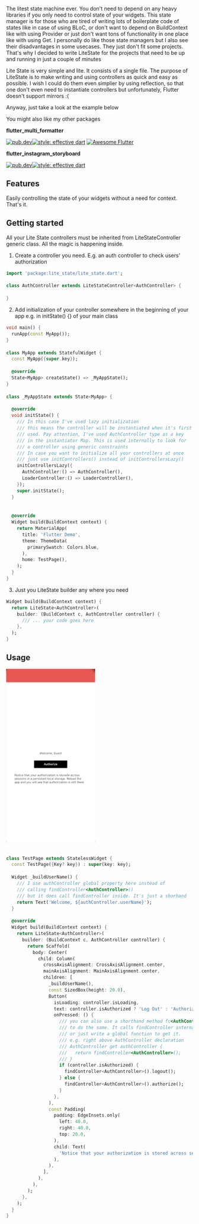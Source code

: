 The litest state machine ever. You don't need to depend on any heavy libraries 
if you only need to control state of your widgets. 
This state manager is for those who are tired of writing 
lots of boilerplate code of states like in case of using BLoC, 
or don't want to depend on BuildContext like with using Provider 
or just don't want tons of functionality in one place like with using Get. 
I personally do like those state managers but I also see their disadvantages in some usecases. They just don't fit some projects. That's why I decided to write LiteState for the projects that need to be up and running in just a couple of minutes

Lite State is very simple and lite. It consists of a single file. 
The purpose of LiteState is to make writing and using controllers as
quick and easy as possible. I wish I could do them even simplier 
by using reflection, so that one don't even need to instantiate controllers 
but unfortunately, Flutter doesn't support mirrors :(

Anyway, just take a look at the example below

You might also like my other packages

**flutter_multi_formatter**

<a href="https://pub.dev/packages/flutter_multi_formatter"><img src="https://img.shields.io/pub/v/flutter_multi_formatter?logo=dart" alt="pub.dev"></a>[![style: effective dart](https://img.shields.io/badge/style-effective_dart-40c4ff.svg)](https://pub.dev/packages/effective_dart) <a href="https://github.com/Solido/awesome-flutter">
<img alt="Awesome Flutter" src="https://img.shields.io/badge/Awesome-Flutter-blue.svg?longCache=true&style=flat-square" />
</a>

**flutter_instagram_storyboard** 

<a href="https://pub.dev/packages/flutter_instagram_storyboard"><img src="https://img.shields.io/pub/v/flutter_instagram_storyboard?logo=dart" alt="pub.dev"></a>[![style: effective dart](https://img.shields.io/badge/style-effective_dart-40c4ff.svg)](https://pub.dev/packages/effective_dart) <a href="https://github.com/Solido/awesome-flutter"></a>


## Features
Easily controlling the state of your widgets without a need for context. That's it. 


## Getting started

All your Lite State controllers must be inherited from LiteStateController 
generic class. All the magic is happening inside. 

1) Create a controller you need. E.g. an auth controller to check users' 
authorization 


```dart
import 'package:lite_state/lite_state.dart';

class AuthController extends LiteStateController<AuthController> {

}
```

2) Add initialization of your controller somewhere in the beginning of your app
e.g. in initState() {} of your main class 
```dart
void main() {
  runApp(const MyApp());
}

class MyApp extends StatefulWidget {
  const MyApp({super.key});

  @override
  State<MyApp> createState() => _MyAppState();
}

class _MyAppState extends State<MyApp> {

  @override
  void initState() {
    /// In this case I've used lazy initialization
    /// this means the controller will be instantiated when it's first 
    /// used. Pay attention, I've used AuthController type as a key 
    /// in the instantiator Map. This is used internally to look for 
    /// a controller using generic constraints
    /// In case you want to initialize all your controllers at once
    /// just use initControllers() instead of initControllersLazy()
    initControllersLazy({
      AuthController:() => AuthController(),
      LoaderController:() => LoaderController(),
    });
    super.initState();
  }


  @override
  Widget build(BuildContext context) {
    return MaterialApp(
      title: 'Flutter Demo',
      theme: ThemeData(
        primarySwatch: Colors.blue,
      ),
      home: TestPage(),
    );
  }
}
```

3) Just you LiteState builder any where you need
```dart
Widget build(BuildContext context) {
  return LiteState<AuthController>(
    builder: (BuildContext c, AuthController controller) {
      /// ... your code goes here
    },
  );
}

```

## Usage


<img src="https://github.com/caseyryan/images/blob/master/lite_state/lite_state.gif?raw=true" width="240"/>

```dart

class TestPage extends StatelessWidget {
  const TestPage({Key? key}) : super(key: key);

  Widget _buildUserName() {
    /// I use authController global property here instead of
    /// calling findController<AuthController>()
    /// but it does call findController inside. It's just a shorhand
    return Text('Welcome, ${authController.userName}');
  }

  @override
  Widget build(BuildContext context) {
    return LiteState<AuthController>(
      builder: (BuildContext c, AuthController controller) {
        return Scaffold(
          body: Center(
            child: Column(
              crossAxisAlignment: CrossAxisAlignment.center,
              mainAxisAlignment: MainAxisAlignment.center,
              children: [
                _buildUserName(),
                const SizedBox(height: 20.0),
                Button(
                  isLoading: controller.isLoading,
                  text: controller.isAuthorized ? 'Log Out' : 'Authorize',
                  onPressed: () {
                    /// you can also use a shorthand method fc<AuthController>()
                    /// to do the same. It calls findController internally
                    /// or just write a global function to get it.
                    /// e.g. right above AuthController declaration
                    /// AuthController get authController {
                    ///   return findController<AuthController>();
                    /// }
                    if (controller.isAuthorized) {
                      findController<AuthController>().logout();
                    } else {
                      findController<AuthController>().authorize();
                    }
                  },
                ),
                const Padding(
                  padding: EdgeInsets.only(
                    left: 40.0,
                    right: 40.0,
                    top: 20.0,
                  ),
                  child: Text(
                    'Notice that your authorization is stored across sessions in a persistant local storage. Reload the app and you will see that authorization is still there',
                  ),
                ),
              ],
            ),
          ),
        );
      },
    );
  }
}
```

